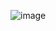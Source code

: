 ![image](https://user-images.githubusercontent.com/69795132/175812724-b6aec9ac-2b9e-456a-84fb-31a5c0234cb5.png)


